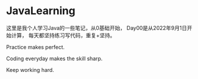 # JavaLearning
这里是我个人学习Java的一些笔记，从0基础开始，
Day00是从2022年9月1日开始计算，
每天都坚持练习写代码，重复+坚持。

Practice makes perfect.

Coding everyday makes the skill sharp.

Keep working hard.
